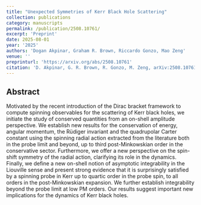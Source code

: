 ```yaml
---
title: "Unexpected Symmetries of Kerr Black Hole Scattering"
collection: publications
category: manuscripts
permalink: /publication/2508.10761/
excerpt: 'Preprint'
date: 2025-08-01
year: '2025'
authors: 'Dogan Akpinar, Graham R. Brown, Riccardo Gonzo, Mao Zeng'
venue: ''
preprinturl: 'https://arxiv.org/abs/2508.10761'
citation: 'D. Akpinar, G. R. Brown, R. Gonzo, M. Zeng, arXiv:2508.10761.'
---
```


## Abstract
Motivated by the recent introduction of the Dirac bracket framework to compute spinning observables for the scattering of Kerr black holes, we initiate the study of conserved quantities from an on-shell amplitude perspective. We establish new results for the conservation of energy, angular momentum, the Rüdiger invariant and the quadrupolar Carter constant using the spinning radial action extracted from the literature both in the probe limit and beyond, up to third post-Minkowskian order in the conservative sector. Furthermore, we offer a new perspective on the spin-shift symmetry of the radial action, clarifying its role in the dynamics. Finally, we define a new on-shell notion of asymptotic integrability in the Liouville sense and present strong evidence that it is surprisingly satisfied by a spinning probe in Kerr up to quartic order in the probe spin, to all orders in the post-Minkowskian expansion. We further establish integrability beyond the probe limit at low PM orders. Our results suggest important new implications for the dynamics of Kerr black holes. 
